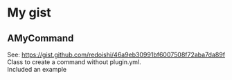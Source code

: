 # My gist

## AMyCommand

See: https://gist.github.com/redoishi/46a9eb30991bf6007508f72aba7da89f   
Class to create a command without plugin.yml.   
Included an example   

<!--
**Redoishi/Redoishi** is a ✨ _special_ ✨ repository because its `README.md` (this file) appears on your GitHub profile.

Here are some ideas to get you started:

- 🔭 I’m currently working on ...
- 🌱 I’m currently learning ...
- 👯 I’m looking to collaborate on ...
- 🤔 I’m looking for help with ...
- 💬 Ask me about ...
- 📫 How to reach me: ...
- 😄 Pronouns: ...
- ⚡ Fun fact: ...
-->
